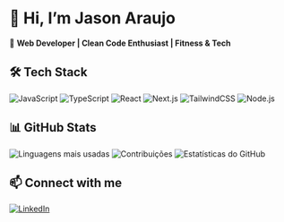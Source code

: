# 👋 Hi, I’m Jason Araujo

🚀 **Web Developer | Clean Code Enthusiast | Fitness & Tech**

## 🛠️ Tech Stack
![JavaScript](https://img.shields.io/badge/JavaScript-F7DF1E?style=flat&logo=javascript&logoColor=black)
![TypeScript](https://img.shields.io/badge/TypeScript-3178C6?style=flat&logo=typescript&logoColor=white)
![React](https://img.shields.io/badge/React-20232A?style=flat&logo=react&logoColor=61DAFB)
![Next.js](https://img.shields.io/badge/Next.js-000000?style=flat&logo=next.js&logoColor=white)
![TailwindCSS](https://img.shields.io/badge/TailwindCSS-06B6D4?style=flat&logo=tailwindcss&logoColor=white)
![Node.js](https://img.shields.io/badge/Node.js-339933?style=flat&logo=node.js&logoColor=white)

## 📊 GitHub Stats
![Linguagens mais usadas](https://github-readme-stats.vercel.app/api/top-langs/?username=JasonAraujo1&layout=compact&theme=tokyonight)
![Contribuições](https://github-readme-activity-graph.vercel.app/graph?username=JasonAraujo1&theme=dracula)
![Estatísticas do GitHub](https://github-readme-stats.vercel.app/api?username=JasonAraujo1&show_icons=true&theme=radical)

## 📫 Connect with me
[![LinkedIn](https://img.shields.io/badge/LinkedIn-0077B5?style=flat&logo=linkedin&logoColor=white)](https://www.linkedin.com/in/araujojason)

